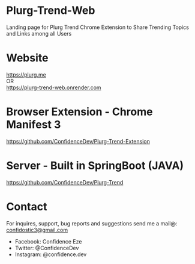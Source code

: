 # Plurg-Trend-Web

Landing page for Plurg Trend Chrome Extension to Share Trending Topics and Links among all Users

# Website

<a href="https://www.plurg.me">https://plurg.me</a> <br /> OR <br />
<a href="https://plurg-trend-web.onrender.com/">https://plurg-trend-web.onrender.com</a>

# Browser Extension - Chrome Manifest 3

<a href="https://github.com/ConfidenceDev/Plurg-Trend-Extension">https://github.com/ConfidenceDev/Plurg-Trend-Extension</a>

# Server - Built in SpringBoot (JAVA)

<a href="https://github.com/ConfidenceDev/Plurg-Trend">https://github.com/ConfidenceDev/Plurg-Trend</a>

# Contact

For inquires, support, bug reports and suggestions send me a mail@: confidostic3@gmail.com

- Facebook: Confidence Eze
- Twitter: @ConfidenceDev
- Instagram: @confidence.dev
